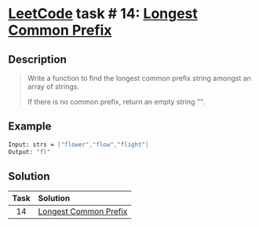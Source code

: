 # [LeetCode][leetcode] task # 14: [Longest Common Prefix][task]

Description
-----------

> Write a function to find the longest common prefix string amongst an array of strings.
> 
> If there is no common prefix, return an empty string "".

Example
-------

```sh
Input: strs = ["flower","flow","flight"]
Output: "fl"
```

Solution
--------

| Task | Solution                          |
|:----:|:----------------------------------|
|  14  | [Longest Common Prefix][solution] |


[leetcode]: <http://leetcode.com/>
[task]: <https://leetcode.com/problems/longest-common-prefix/>
[solution]: <https://github.com/wellaxis/witalis-jkit/blob/main/module/tasks/src/main/java/com/witalis/jkit/tasks/core/task/leetcode/h1/p14/option/Practice.java>
